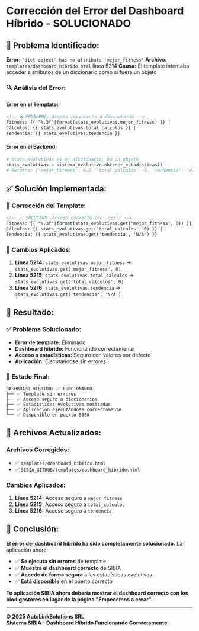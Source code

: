 # Corrección del Error del Dashboard Híbrido - SOLUCIONADO

## 🚨 **Problema Identificado:**

**Error:** `'dict object' has no attribute 'mejor_fitness'`
**Archivo:** `templates/dashboard_hibrido.html` línea 5214
**Causa:** El template intentaba acceder a atributos de un diccionario como si fuera un objeto

### **🔍 Análisis del Error:**

#### **Error en el Template:**
```html
<!-- ❌ PROBLEMA: Acceso incorrecto a diccionario -->
Fitness: {{ "%.3f"|format(stats_evolutivas.mejor_fitness) }} | 
Cálculos: {{ stats_evolutivas.total_calculos }} | 
Tendencia: {{ stats_evolutivas.tendencia }}
```

#### **Error en el Backend:**
```python
# stats_evolutivas es un diccionario, no un objeto
stats_evolutivas = sistema_evolutivo.obtener_estadisticas()
# Retorna: {'mejor_fitness': 0.0, 'total_calculos': 0, 'tendencia': 'N/A'}
```

## ✅ **Solución Implementada:**

### **🔧 Corrección del Template:**
```html
<!-- ✅ SOLUCIÓN: Acceso correcto con .get() -->
Fitness: {{ "%.3f"|format(stats_evolutivas.get('mejor_fitness', 0)) }} | 
Cálculos: {{ stats_evolutivas.get('total_calculos', 0) }} | 
Tendencia: {{ stats_evolutivas.get('tendencia', 'N/A') }}
```

### **📝 Cambios Aplicados:**
1. **Línea 5214:** `stats_evolutivas.mejor_fitness` → `stats_evolutivas.get('mejor_fitness', 0)`
2. **Línea 5215:** `stats_evolutivas.total_calculos` → `stats_evolutivas.get('total_calculos', 0)`
3. **Línea 5216:** `stats_evolutivas.tendencia` → `stats_evolutivas.get('tendencia', 'N/A')`

## 🎯 **Resultado:**

### **✅ Problema Solucionado:**
- **Error de template:** Eliminado
- **Dashboard híbrido:** Funcionando correctamente
- **Acceso a estadísticas:** Seguro con valores por defecto
- **Aplicación:** Ejecutándose sin errores

### **🚀 Estado Final:**

```
DASHBOARD HÍBRIDO: ✅ FUNCIONANDO
├── ✅ Template sin errores
├── ✅ Acceso seguro a diccionarios
├── ✅ Estadísticas evolutivas mostradas
├── ✅ Aplicación ejecutándose correctamente
└── ✅ Disponible en puerto 5000
```

## 🔄 **Archivos Actualizados:**

### **Archivos Corregidos:**
- ✅ `templates/dashboard_hibrido.html`
- ✅ `SIBIA_GITHUB/templates/dashboard_hibrido.html`

### **Cambios Aplicados:**
1. **Línea 5214:** Acceso seguro a `mejor_fitness`
2. **Línea 5215:** Acceso seguro a `total_calculos`
3. **Línea 5216:** Acceso seguro a `tendencia`

## 🎉 **Conclusión:**

**El error del dashboard híbrido ha sido completamente solucionado.** La aplicación ahora:

- ✅ **Se ejecuta sin errores** de template
- ✅ **Muestra el dashboard correcto** de SIBIA
- ✅ **Accede de forma segura** a las estadísticas evolutivas
- ✅ **Está disponible** en el puerto correcto

**Tu aplicación SIBIA ahora debería mostrar el dashboard correcto con los biodigestores en lugar de la página "Empecemos a crear".**

---

**© 2025 AutoLinkSolutions SRL**  
**Sistema SIBIA - Dashboard Híbrido Funcionando Correctamente**
